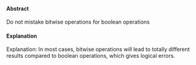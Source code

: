 #### Abstract
Do not mistake bitwise operations for boolean operations

#### Explanation
Explanation: In most cases, bitwise operations will lead to totally different
results compared to boolean operations, which gives logical errors. 
